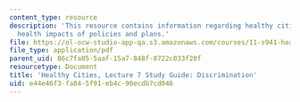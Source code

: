 ```yaml
---
content_type: resource
description: 'This resource contains information regarding healthy cities: Assessing
  health impacts of policies and plans.'
file: https://ol-ocw-studio-app-qa.s3.amazonaws.com/courses/11-s941-healthy-cities-assessing-health-impacts-of-policies-and-plans-spring-2016/e44e46f3fa845f91eb4c90ecdb7cd046_MIT11_S941S16_Class7Guide.pdf
file_type: application/pdf
parent_uid: 86c7fa85-5aaf-15a7-848f-8722c033f20f
resourcetype: Document
title: 'Healthy Cities, Lecture 7 Study Guide: Discrimination'
uid: e44e46f3-fa84-5f91-eb4c-90ecdb7cd046
---
```

